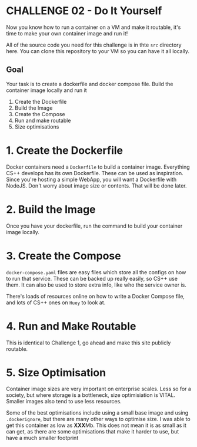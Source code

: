 # **CHALLENGE 02**  - Do It Yourself

Now you know how to run a container on a VM and make it routable, it's time to make your own container image and run it!

All of the source code you need for this challenge is in thte `src` directory here.
You can clone this repository to your VM so you can have it all locally.

## Goal
Your task is to create a dockerfile and docker compose file. Build the container image locally and run it
1. Create the Dockerfile
2. Build the Image
3. Create the Compose
4. Run and make routable
5. Size optimisations

# 1. Create the Dockerfile
Docker containers need a `Dockerfile` to build a container image.
Everything CS++ develops has its own Dockerfile. These can be used as inspiration.
Since you're hosting a simple WebApp, you will want a Dockerfile with NodeJS.
Don't worry about image size or contents. That will be done later.

# 2. Build the Image
Once you have your dockerfile, run the command to build your container image locally.

# 3. Create the Compose
`docker-compose.yaml` files are easy files which store all the configs on how to run that service. These can be backed up really easily, so CS++ use them. It can also be used to store extra info, like who the service owner is.

There's loads of resources online on how to write a Docker Compose file, and lots of CS++ ones on `Huey` to look at.

# 4. Run and Make Routable
This is identical to Challenge 1, go ahead and make this site publicly routable.

# 5. Size Optimisation
Container image sizes are very important on enterprise scales. Less so for a society, but where storage is a bottleneck, size optimisiation is VITAL.
Smaller images also tend to use less resources.

Some of the best optimisations include using a small base image and using `.dockerignore`, but there are many other ways to optimise size.
I was able to get this container as low as **XXX**Mb. This does not mean it is as small as it can get, as there are some optimisations that make it harder to use, but have a much smaller footprint